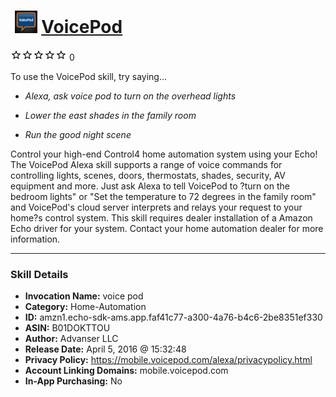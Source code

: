 # &nbsp;<img src="skill_icon" alt="VoicePod icon" width="36"> [VoicePod](http://alexa.amazon.com/#skills/amzn1.echo-sdk-ams.app.faf41c77-a300-4a76-b4c6-2be8351ef330)
![0 stars](../../images/ic_star_border_black_18dp_1x.png)![0 stars](../../images/ic_star_border_black_18dp_1x.png)![0 stars](../../images/ic_star_border_black_18dp_1x.png)![0 stars](../../images/ic_star_border_black_18dp_1x.png)![0 stars](../../images/ic_star_border_black_18dp_1x.png) 0

To use the VoicePod skill, try saying...

* *Alexa, ask voice pod to turn on the overhead lights*

* *Lower the east shades in the family room*

* *Run the good night scene*

Control your high-end Control4 home automation system using your Echo!  The VoicePod Alexa skill supports a range of voice commands for controlling lights, scenes, doors, thermostats, shades, security, AV equipment and more.   Just ask Alexa to tell VoicePod to ?turn on the bedroom lights" or "Set the temperature to 72 degrees in the family room" and VoicePod's cloud server interprets and relays your request to your home?s control system.   This skill requires dealer installation of a Amazon Echo driver for your system.   Contact your home automation dealer for more information.

***

### Skill Details

* **Invocation Name:** voice pod
* **Category:** Home-Automation
* **ID:** amzn1.echo-sdk-ams.app.faf41c77-a300-4a76-b4c6-2be8351ef330
* **ASIN:** B01DOKTTOU
* **Author:** Advanser LLC
* **Release Date:** April 5, 2016 @ 15:32:48
* **Privacy Policy:** https://mobile.voicepod.com/alexa/privacypolicy.html
* **Account Linking Domains:** mobile.voicepod.com
* **In-App Purchasing:** No
